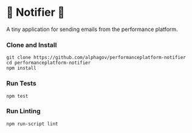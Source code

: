 # :email: Notifier :email:

A tiny application for sending emails from the performance platform.

### Clone and Install


```
git clone https://github.com/alphagov/performanceplatform-notifier
cd performanceplatform-notifier
npm install
```

### Run Tests


```
npm test
```


### Run Linting


```
npm run-script lint
```
